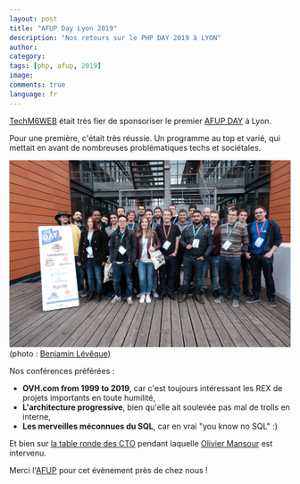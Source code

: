 ```yaml
---
layout: post
title: "AFUP Day Lyon 2019"
description: "Nos retours sur le PHP DAY 2019 à LYON"
author:
category:
tags: [php, afup, 2019]
image:
comments: true
language: fr
---
```


[TechM6WEB](https://twitter.com/TechM6Web/status/1129447468851171328) était très fier de sponsoriser le premier [AFUP DAY](https://joind.in/event/afup-day-2019-lyon-2019) à Lyon. 

Pour une première, c'était très réussie. Un programme au top et varié, qui mettait en avant de nombreuses problématiques techs et sociétales. 

![La team](/images/posts/afup-day-2019/afup-day-2019.jpg)
(photo : [Benjamin Lévêque](https://twitter.com/benji__07))

Nos conférences préférées : 
* **OVH.com from 1999 to 2019**, car c'est toujours intéressant les REX de projets importants en toute humilité,
* **L'architecture progressive**, bien qu'elle ait soulevée pas mal de trolls en interne, 
* **Les merveilles méconnues du SQL**, car en vrai "you know no SQL" :) 

Et bien sur [la table ronde des CTO](https://twitter.com/DuchessLyon/status/1129331805029584896) pendant laquelle [Olivier Mansour](https://www.linkedin.com/in/omansour/) est intervenu. 

Merci l'[AFUP](https://twitter.com/AFUP_lyon) pour cet évènement près de chez nous !

